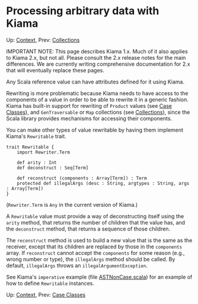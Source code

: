 # Processing arbitrary data with Kiama

Up: [Context](Context.md), Prev: [Collections](Collections.md)

IMPORTANT NOTE: This page describes Kiama 1.x. Much of it also applies
to Kiama 2.x, but not all. Please consult the 2.x release notes for the
main differences. We are currently writing comprehensive documentation
for 2.x that will eventually replace these pages.

Any Scala reference value can have attributes defined for it using
Kiama.

Rewriting is more problematic because Kiama needs to have access to
the components of a value in order to be able to rewrite it in a
generic fashion. Kiama has built-in support for rewriting of `Product`
values (see [Case Classes](CaseClasses.md)), and `GenTraversable` or `Map` collections
(see [Collections](Collections.md)), since the Scala library provides mechanisms for
accessing their components.

You can make other types of value rewritable by having them implement
Kiama's `Rewritable` trait.

```
trait Rewritable {
    import Rewriter.Term

    def arity : Int
    def deconstruct : Seq[Term]

    def reconstruct (components : Array[Term]) : Term
    protected def illegalArgs (desc : String, argtypes : String, args : Array[Term])
}
```

(`Rewriter.Term` is `Any` in the current version of Kiama.)

A `Rewritable` value must provide a way of deconstructing itself using
the `arity` method, that returns the number of children that the value
has, and the `deconstruct` method, that returns a sequence of those
children.

The `reconstruct` method is used to build a new value that is the same
as the receiver, except that its children are replaced by those in the
`components` array.  If `reconstruct` cannot accept the `components`
for some reason (e.g., wrong number or type), the `illegalArgs` method
should be called.  By default, `illegalArgs` throws an `illegalArgumentException`.

See Kiama's `imperative` example (file
[ASTNonCase.scala](https://bitbucket.org/inkytonik/kiama/src/default/library/src/org/bitbucket/inkytonik/kiama/example/imperative/ASTNonCase.scala))
for an example of how to define `Rewritable` instances.

Up: [Context](Context.md), Prev: [Case Classes](CaseClasses.md)

